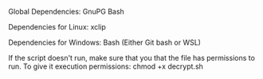 Global Dependencies:
GnuPG
Bash

Dependencies for Linux:
xclip

Dependencies for Windows:
Bash (Either Git bash or WSL)

If the script doesn't run, make sure that you that the file has permissions to run.
To give it execution permissions:
chmod +x decrypt.sh